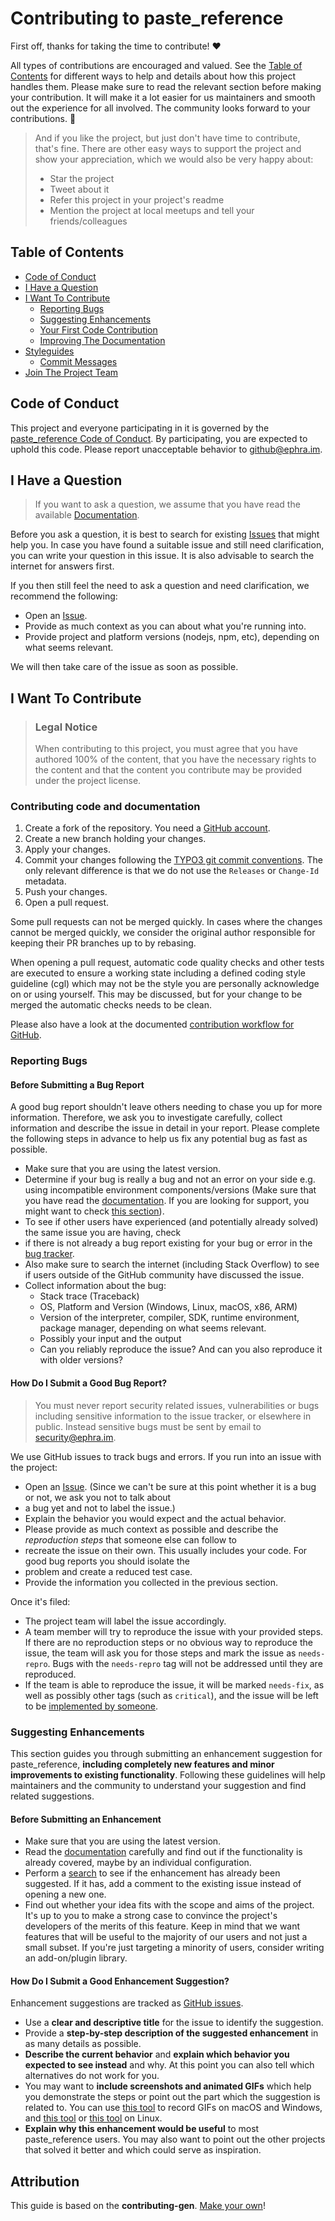 <!-- omit in toc -->
# Contributing to paste_reference

First off, thanks for taking the time to contribute! ❤️

All types of contributions are encouraged and valued. See the [Table of Contents](#table-of-contents) for
different ways to help and details about how this project handles them. Please make sure to
read the relevant section before making your contribution. It will make it a lot easier for
us maintainers and smooth out the experience for all involved. The community looks forward
to your contributions. 🎉

> And if you like the project, but just don't have time to contribute, that's fine. There are
> other easy ways to support the project and show your appreciation, which we would also be very
> happy about:
> - Star the project
> - Tweet about it
> - Refer this project in your project's readme
> - Mention the project at local meetups and tell your friends/colleagues

<!-- omit in toc -->
## Table of Contents

- [Code of Conduct](#code-of-conduct)
- [I Have a Question](#i-have-a-question)
- [I Want To Contribute](#i-want-to-contribute)
  - [Reporting Bugs](#reporting-bugs)
  - [Suggesting Enhancements](#suggesting-enhancements)
  - [Your First Code Contribution](#your-first-code-contribution)
  - [Improving The Documentation](#improving-the-documentation)
- [Styleguides](#styleguides)
  - [Commit Messages](#commit-messages)
- [Join The Project Team](#join-the-project-team)



## Code of Conduct<a name="code-of-conduct"></a>

This project and everyone participating in it is governed by the
[paste_reference Code of Conduct](https://github.com/Kephson/paste_reference/blob/main/CODE_OF_CONDUCT.md).
By participating, you are expected to uphold this code. Please report unacceptable behavior
to <github@ephra.im>.


## I Have a Question

> If you want to ask a question, we assume that you have read the available [Documentation](https://docs.typo3.org/p/ehaerer/paste-reference/main/en-us/).

Before you ask a question, it is best to search for existing [Issues](https://github.com/Kephson/paste_reference/issues) that might help you. In case
you have found a suitable issue and still need clarification, you can write your question in this issue.
It is also advisable to search the internet for answers first.

If you then still feel the need to ask a question and need clarification, we recommend the following:

- Open an [Issue](https://github.com/Kephson/paste_reference/issues/new).
- Provide as much context as you can about what you're running into.
- Provide project and platform versions (nodejs, npm, etc), depending on what seems relevant.

We will then take care of the issue as soon as possible.

<!--
You might want to create a separate issue tag for questions and include it in this description. People should
then tag their issues accordingly.

Depending on how large the project is, you may want to outsource the questioning, e.g. to Stack Overflow or Gitter.
You may add additional contact and information possibilities:
- IRC
- Slack
- Gitter
- Stack Overflow tag
- Blog
- FAQ
- Roadmap
- E-Mail List
- Forum
-->

## I Want To Contribute

> ### Legal Notice <!-- omit in toc -->
> When contributing to this project, you must agree that you have authored 100% of the content, that you have the
> necessary rights to the content and that the content you contribute may be provided under the project license.

### Contributing code and documentation

1. Create a fork of the repository.
   You need a [GitHub account](https://github.com/join).
2. Create a new branch holding your changes.
3. Apply your changes.
4. Commit your changes following the [TYPO3 git commit conventions](https://docs.typo3.org/m/typo3/guide-contributionworkflow/main/en-us/Appendix/CommitMessage.html#commitmessage).
   The only relevant difference is that we do not use the `Releases` or `Change-Id` metadata.
5. Push your changes.
6. Open a pull request.

Some pull requests can not be merged quickly. In cases where the changes cannot be merged quickly,
we consider the original author responsible for keeping their PR branches up to by rebasing.

When opening a pull request, automatic code quality checks and other tests are executed to ensure
a working state including a defined coding style guideline (cgl) which may not be the style you are
personally acknowledge on or using yourself. This may be discussed, but for your change to be merged
the automatic checks needs to be clean.

Please also have a look at the documented [contribution workflow for GitHub](https://docs.github.com/en/get-started/quickstart/contributing-to-projects).

### Reporting Bugs

<!-- omit in toc -->
#### Before Submitting a Bug Report

A good bug report shouldn't leave others needing to chase you up for more information. Therefore, we ask you to
investigate carefully, collect information and describe the issue in detail in your report. Please complete the
following steps in advance to help us fix any potential bug as fast as possible.

- Make sure that you are using the latest version.
- Determine if your bug is really a bug and not an error on your side e.g. using incompatible environment
  components/versions (Make sure that you have read the [documentation](https://docs.typo3.org/p/ehaerer/paste-reference/main/en-us/). If you are looking for support,
  you might want to check [this section](#i-have-a-question)).
- To see if other users have experienced (and potentially already solved) the same issue you are having, check
- if there is not already a bug report existing for your bug or error in the [bug tracker](https://github.com/Kephson/paste_referenceissues?q=label%3Abug).
- Also make sure to search the internet (including Stack Overflow) to see if users outside of the GitHub community
  have discussed the issue.
- Collect information about the bug:
  - Stack trace (Traceback)
  - OS, Platform and Version (Windows, Linux, macOS, x86, ARM)
  - Version of the interpreter, compiler, SDK, runtime environment, package manager, depending on what seems relevant.
  - Possibly your input and the output
  - Can you reliably reproduce the issue? And can you also reproduce it with older versions?

<!-- omit in toc -->
#### How Do I Submit a Good Bug Report?

> You must never report security related issues, vulnerabilities or bugs including sensitive information to the issue
> tracker, or elsewhere in public. Instead sensitive bugs must be sent by email to <security@ephra.im>.
<!-- You may add a PGP key to allow the messages to be sent encrypted as well. -->

We use GitHub issues to track bugs and errors. If you run into an issue with the project:

- Open an [Issue](https://github.com/Kephson/paste_reference/issues/new). (Since we can't be sure at this point whether it is a bug or not, we ask you not to talk about
- a bug yet and not to label the issue.)
- Explain the behavior you would expect and the actual behavior.
- Please provide as much context as possible and describe the *reproduction steps* that someone else can follow to
- recreate the issue on their own. This usually includes your code. For good bug reports you should isolate the
- problem and create a reduced test case.
- Provide the information you collected in the previous section.

Once it's filed:

- The project team will label the issue accordingly.
- A team member will try to reproduce the issue with your provided steps. If there are no reproduction steps or no
  obvious way to reproduce the issue, the team will ask you for those steps and mark the issue as `needs-repro`.
  Bugs with the `needs-repro` tag will not be addressed until they are reproduced.
- If the team is able to reproduce the issue, it will be marked `needs-fix`, as well as possibly other tags
  (such as `critical`), and the issue will be left to be [implemented by someone](#your-first-code-contribution).

<!--
    You might want to create an issue template for bugs and errors that can be used as a guide and that defines
    the structure of the information to be included. If you do so, reference it here in the description.
-->


### Suggesting Enhancements

This section guides you through submitting an enhancement suggestion for paste_reference,
**including completely new features and minor improvements to existing functionality**.
Following these guidelines will help maintainers and the community to understand your
suggestion and find related suggestions.

<!-- omit in toc -->
#### Before Submitting an Enhancement

- Make sure that you are using the latest version.
- Read the [documentation](https://docs.typo3.org/p/ehaerer/paste-reference/main/en-us/) carefully and find
  out if the functionality is already covered, maybe by an individual configuration.
- Perform a [search](https://github.com/Kephson/paste_reference/issues) to see if the enhancement has already
  been suggested. If it has, add a comment to the existing issue instead of opening a new one.
- Find out whether your idea fits with the scope and aims of the project. It's up to you to make
  a strong case to convince the project's developers of the merits of this feature. Keep in mind
  that we want features that will be useful to the majority of our users and not just a small subset.
  If you're just targeting a minority of users, consider writing an add-on/plugin library.

<!-- omit in toc -->
#### How Do I Submit a Good Enhancement Suggestion?

Enhancement suggestions are tracked as [GitHub issues](https://github.com/Kephson/paste_reference/issues).

- Use a **clear and descriptive title** for the issue to identify the suggestion.
- Provide a **step-by-step description of the suggested enhancement** in as many details as possible.
- **Describe the current behavior** and **explain which behavior you expected to see instead** and why.
  At this point you can also tell which alternatives do not work for you.
- You may want to **include screenshots and animated GIFs** which help you demonstrate the steps or point
  out the part which the suggestion is related to. You can use [this tool](https://www.cockos.com/licecap/) to record GIFs on macOS
  and Windows, and [this tool](https://github.com/colinkeenan/silentcast) or [this tool](https://github.com/GNOME/byzanz) on Linux. <!-- this should only be included if
  the project has a GUI -->
- **Explain why this enhancement would be useful** to most paste_reference users. You may also want to
  point out the other projects that solved it better and which could serve as inspiration.

<!-- omit in toc -->
## Attribution
This guide is based on the **contributing-gen**. [Make your own](https://github.com/bttger/contributing-gen)!
